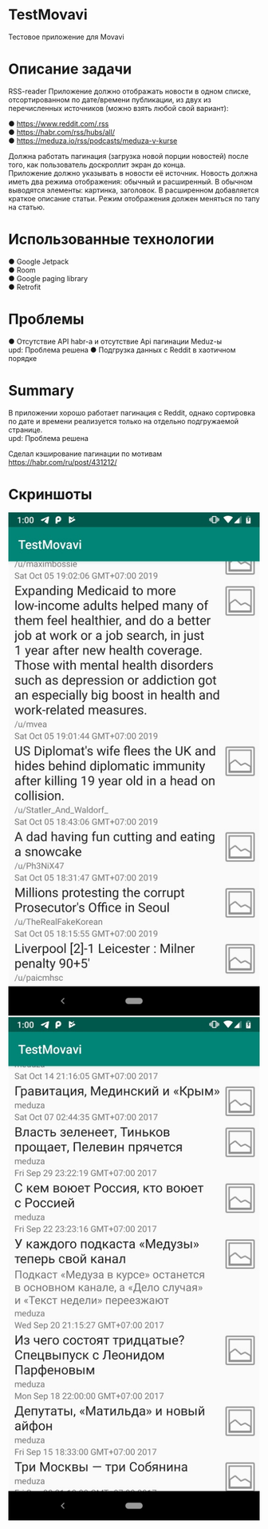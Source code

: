 # TestMovavi
Тестовое приложение для Movavi
# Описание задачи
RSS-reader
Приложение должно отображать новости в одном списке, отсортированном по
дате/времени публикации, из двух из перечисленных источников (можно взять любой
свой вариант):    
    
● https://www.reddit.com/.rss   
● https://habr.com/rss/hubs/all/    
● https://meduza.io/rss/podcasts/meduza-v-kurse   
    
Должна работать пагинация (загрузка новой порции новостей) после того, как
пользователь доскроллит экран до конца.   
Приложение должно указывать в новости её источник. Новость должна иметь два режима
отображения: обычный и расширенный. В обычном выводятся элементы: картинка,
заголовок. В расширенном добавляется краткое описание статьи. Режим отображения
должен меняться по тапу на статью.
# Использованные технологии
● Google Jetpack    
● Room    
● Google paging library   
● Retrofit    
# Проблемы
● Отсутствие API habr-а и отсутствие Api пагинации Meduz-ы     
upd: Проблема решена
● Подгрузка данных с Reddit в хаотичном порядке    
# Summary
В приложении хорошо работает пагинация с Reddit, однако сортировка по дате и времени реализуется только на отдельно подгружаемой странице.       
upd: Проблема решена

Сделал кэширование пагинации по мотивам https://habr.com/ru/post/431212/    
# Скриншоты
![скриншот](https://github.com/LukianBat/TestMovavi/blob/master/AueE3Rdk68s.jpg)        
![скриншот](https://github.com/LukianBat/TestMovavi/blob/master/Tf99M50LWtY.jpg)        

